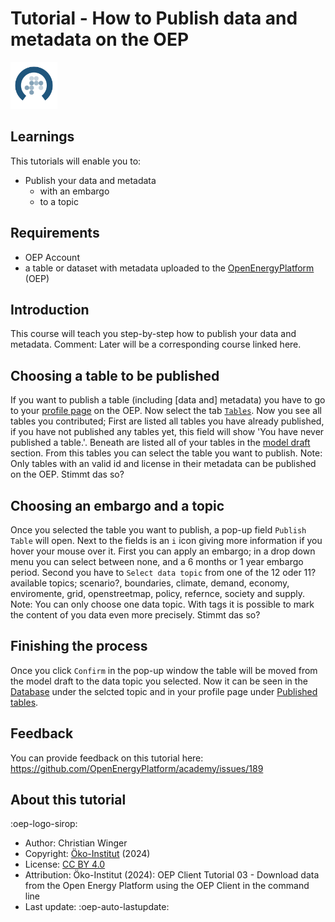 # Tutorial - How to Publish data and metadata on the OEP

<!-- keep img below title and without align="left"  -->
<img src="https://raw.githubusercontent.com/OpenEnergyPlatform/academy/develop/docs/data/img/OEP_logo_2_no_text.svg" alt="OpenEnergy Platform" height="75" width="75" />

## Learnings

This tutorials will enable you to:

- Publish your data and metadata 
	- with an embargo
	- to a topic

## Requirements

- OEP Account
- a table or dataset with metadata uploaded to the [OpenEnergyPlatform](https://openenergyplatform.org/) (OEP)


## Introduction

This course will teach you step-by-step how to publish your data and metadata. Comment: Later will be a corresponding course linked here.


## Choosing a table to be published
If you want to publish a table (including [data and] metadata) you have to go to your [profile page](https://openenergyplatform.org/user/profile/959/settings) on the OEP.
Now select the tab [`Tables`](https://openenergyplatform.org/user/profile/959/tables). Now you see all tables you contributed; First are listed all tables you have already published, if you have not published any tables yet, this field will show 'You have never published a table.'.
Beneath are listed all of your tables in the [model draft](https://openenergyplatform.org/dataedit/view/model_draft) section. 
From this tables you can select the table you want to publish. Note: Only tables with an valid id and license in their metadata can be published on the OEP. Stimmt das so?

## Choosing an embargo and a topic
Once you selected the table you want to publish, a pop-up field `Publish Table` will open. Next to the fields is an `i` icon giving more information if you hover your mouse over it.
First you can apply an embargo; in a drop down menu you can select between none, and a 6 months or 1 year embargo period.
Second you have to `Select data topic` from one of the 12 oder 11? available topics; scenario?, boundaries, climate, demand, economy, enviromente, grid, openstreetmap, policy, refernce, society and supply.
Note: You can only choose one data topic. With tags it is possible to mark the content of you data even more precisely. Stimmt das so?

## Finishing the process
Once you click `Confirm` in the pop-up window the table will be moved from the model draft to the data topic you selected. Now it can be seen in the [Database](https://openenergyplatform.org/dataedit/schemas) under the selcted topic and in your profile page under [Published tables](https://openenergyplatform.org/user/profile/959/tables).



## Feedback

You can provide feedback on this tutorial here: https://github.com/OpenEnergyPlatform/academy/issues/189

## About this tutorial

:oep-logo-sirop:

- Author: Christian Winger
- Copyright: [Öko-Institut](https://www.oeko.de) (2024)
- License: [CC BY 4.0](https://creativecommons.org/licenses/by/4.0/deed.en)
- Attribution: Öko-Institut (2024): OEP Client Tutorial 03 - Download data from the Open Energy Platform using the OEP Client in the command line
- Last update: :oep-auto-lastupdate: